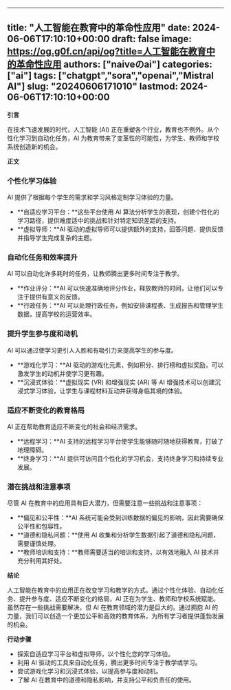 
---
title: "人工智能在教育中的革命性应用"
date: 2024-06-06T17:10:10+00:00
draft: false
image: https://og.g0f.cn/api/og?title=人工智能在教育中的革命性应用
authors: ["naiveのai"]
categories: ["ai"]
tags: ["chatgpt","sora","openai","Mistral AI"]
slug: "20240606171010"
lastmod: 2024-06-06T17:10:10+00:00
---
**引言**

在技术飞速发展的时代，人工智能 (AI) 正在重塑各个行业，教育也不例外。从个性化学习到自动化任务，AI 为教育带来了变革性的可能性，为学生、教师和学校系统创造新的机会。

**正文**

### 个性化学习体验

AI 提供了根据每个学生的需求和学习风格定制学习体验的力量。

* **自适应学习平台：**这些平台使用 AI 算法分析学生的表现，创建个性化的学习路径，提供难度适中的挑战和针对特定知识差距的支持。
* **虚拟导师：**AI 驱动的虚拟导师可以提供额外的支持，回答问题、提供反馈并指导学生完成复杂的主题。

### 自动化任务和效率提升

AI 可以自动化许多耗时的任务，让教师腾出更多时间专注于教学。

* **作业评分：**AI 可以快速准确地评分作业，释放教师的时间，让他们可以专注于提供有意义的反馈。
* **行政任务：**AI 可以处理行政任务，例如安排课程表、生成报告和管理学生数据，提高学校的运营效率。

### 提升学生参与度和动机

AI 可以通过使学习更引人入胜和有吸引力来提高学生的参与度。

* **游戏化学习：**AI 驱动的游戏化元素，例如积分、排行榜和虚拟奖励，可以激发学生的动机并使学习更有趣。
* **沉浸式体验：**虚拟现实 (VR) 和增强现实 (AR) 等 AI 增强技术可以创建沉浸式学习体验，让学生与课程材料互动并获得身临其境的体验。

### 适应不断变化的教育格局

AI 正在帮助教育适应不断变化的社会和经济需求。

* **远程学习：**AI 支持的远程学习平台使学生能够随时随地获得教育，打破了地理障碍。
* **终身学习：**AI 提供可访问且个性化的学习机会，支持终身学习和持续专业发展。

### 潜在挑战和注意事项

尽管 AI 在教育中的应用具有巨大潜力，但需要注意一些挑战和注意事项：

* **偏见和公平性：**AI 系统可能会受到训练数据的偏见的影响，因此需要确保公平性和包容性。
* **道德和隐私问题：**使用 AI 收集和分析学生数据引起了道德和隐私问题，需要谨慎处理。
* **教师培训和支持：**教师需要适当的培训和支持，以有效地融入 AI 技术并充分利用其好处。

**结论**

人工智能在教育中的应用正在改变学习和教学的方式。通过个性化体验、自动化任务、提升参与度、适应不断变化的格局，AI 正在为学生、教师和学校系统赋能。虽然存在一些挑战需要解决，但 AI 在教育领域的潜力是巨大的。通过拥抱 AI 的力量，我们可以创造一个更加公平和高效的教育体系，为所有学习者提供蓬勃发展的机会。

**行动步骤**

* 探索自适应学习平台和虚拟导师，以个性化您的学习体验。
* 利用 AI 驱动的工具来自动化任务，腾出更多时间专注于教学或学习。
* 尝试游戏化学习和沉浸式体验，以提高参与度和动机。
* 了解 AI 在教育中的道德和隐私影响，并支持公平和负责任的使用。